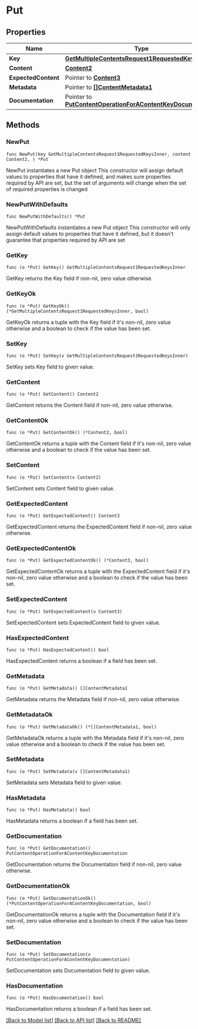 # Put

## Properties

Name | Type | Description | Notes
------------ | ------------- | ------------- | -------------
**Key** | [**GetMultipleContentsRequest1RequestedKeysInner**](GetMultipleContentsRequest1RequestedKeysInner.md) |  | 
**Content** | [**Content2**](Content2.md) |  | 
**ExpectedContent** | Pointer to [**Content3**](Content3.md) |  | [optional] 
**Metadata** | Pointer to [**[]ContentMetadata1**](ContentMetadata1.md) |  | [optional] 
**Documentation** | Pointer to [**PutContentOperationForAContentKeyDocumentation**](PutContentOperationForAContentKeyDocumentation.md) |  | [optional] 

## Methods

### NewPut

`func NewPut(key GetMultipleContentsRequest1RequestedKeysInner, content Content2, ) *Put`

NewPut instantiates a new Put object
This constructor will assign default values to properties that have it defined,
and makes sure properties required by API are set, but the set of arguments
will change when the set of required properties is changed

### NewPutWithDefaults

`func NewPutWithDefaults() *Put`

NewPutWithDefaults instantiates a new Put object
This constructor will only assign default values to properties that have it defined,
but it doesn't guarantee that properties required by API are set

### GetKey

`func (o *Put) GetKey() GetMultipleContentsRequest1RequestedKeysInner`

GetKey returns the Key field if non-nil, zero value otherwise.

### GetKeyOk

`func (o *Put) GetKeyOk() (*GetMultipleContentsRequest1RequestedKeysInner, bool)`

GetKeyOk returns a tuple with the Key field if it's non-nil, zero value otherwise
and a boolean to check if the value has been set.

### SetKey

`func (o *Put) SetKey(v GetMultipleContentsRequest1RequestedKeysInner)`

SetKey sets Key field to given value.


### GetContent

`func (o *Put) GetContent() Content2`

GetContent returns the Content field if non-nil, zero value otherwise.

### GetContentOk

`func (o *Put) GetContentOk() (*Content2, bool)`

GetContentOk returns a tuple with the Content field if it's non-nil, zero value otherwise
and a boolean to check if the value has been set.

### SetContent

`func (o *Put) SetContent(v Content2)`

SetContent sets Content field to given value.


### GetExpectedContent

`func (o *Put) GetExpectedContent() Content3`

GetExpectedContent returns the ExpectedContent field if non-nil, zero value otherwise.

### GetExpectedContentOk

`func (o *Put) GetExpectedContentOk() (*Content3, bool)`

GetExpectedContentOk returns a tuple with the ExpectedContent field if it's non-nil, zero value otherwise
and a boolean to check if the value has been set.

### SetExpectedContent

`func (o *Put) SetExpectedContent(v Content3)`

SetExpectedContent sets ExpectedContent field to given value.

### HasExpectedContent

`func (o *Put) HasExpectedContent() bool`

HasExpectedContent returns a boolean if a field has been set.

### GetMetadata

`func (o *Put) GetMetadata() []ContentMetadata1`

GetMetadata returns the Metadata field if non-nil, zero value otherwise.

### GetMetadataOk

`func (o *Put) GetMetadataOk() (*[]ContentMetadata1, bool)`

GetMetadataOk returns a tuple with the Metadata field if it's non-nil, zero value otherwise
and a boolean to check if the value has been set.

### SetMetadata

`func (o *Put) SetMetadata(v []ContentMetadata1)`

SetMetadata sets Metadata field to given value.

### HasMetadata

`func (o *Put) HasMetadata() bool`

HasMetadata returns a boolean if a field has been set.

### GetDocumentation

`func (o *Put) GetDocumentation() PutContentOperationForAContentKeyDocumentation`

GetDocumentation returns the Documentation field if non-nil, zero value otherwise.

### GetDocumentationOk

`func (o *Put) GetDocumentationOk() (*PutContentOperationForAContentKeyDocumentation, bool)`

GetDocumentationOk returns a tuple with the Documentation field if it's non-nil, zero value otherwise
and a boolean to check if the value has been set.

### SetDocumentation

`func (o *Put) SetDocumentation(v PutContentOperationForAContentKeyDocumentation)`

SetDocumentation sets Documentation field to given value.

### HasDocumentation

`func (o *Put) HasDocumentation() bool`

HasDocumentation returns a boolean if a field has been set.


[[Back to Model list]](../README.md#documentation-for-models) [[Back to API list]](../README.md#documentation-for-api-endpoints) [[Back to README]](../README.md)


